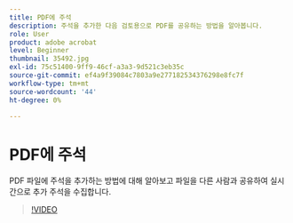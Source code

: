 ```yaml
---
title: PDF에 주석
description: 주석을 추가한 다음 검토용으로 PDF를 공유하는 방법을 알아봅니다.
role: User
product: adobe acrobat
level: Beginner
thumbnail: 35492.jpg
exl-id: 75c51400-9ff9-46cf-a3a3-9d521c3eb35c
source-git-commit: ef4a9f39084c7803a9e277182534376298e8fc7f
workflow-type: tm+mt
source-wordcount: '44'
ht-degree: 0%

---
```


# PDF에 주석

PDF 파일에 주석을 추가하는 방법에 대해 알아보고 파일을 다른 사람과 공유하여 실시간으로 추가 주석을 수집합니다.

>[!VIDEO](https://video.tv.adobe.com/v/35492?hidetitle=true)
